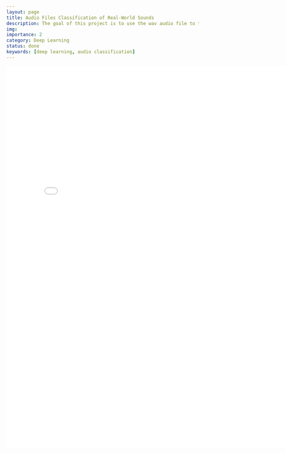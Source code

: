 ```yaml
---
layout: page
title: Audio Files Classification of Real-World Sounds
description: The goal of this project is to use the wav audio file to train neural network for future classification
img: 
importance: 2
category: Deep Learning
status: done
keywords: [deep learning, audio classification]
---
```


<embed src="/assets/pdf/project_audio_classification/CS_5980_Project_Final_Report.pdf" width="800px" height="1000px" />